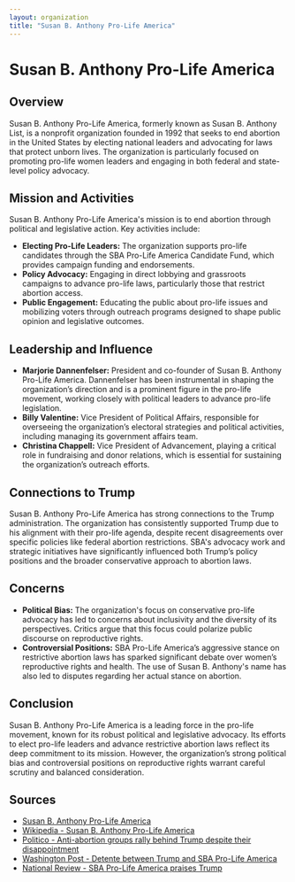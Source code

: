 ```yaml
---
layout: organization
title: "Susan B. Anthony Pro-Life America"
---
```


# Susan B. Anthony Pro-Life America

## Overview
Susan B. Anthony Pro-Life America, formerly known as Susan B. Anthony List, is a nonprofit organization founded in 1992 that seeks to end abortion in the United States by electing national leaders and advocating for laws that protect unborn lives. The organization is particularly focused on promoting pro-life women leaders and engaging in both federal and state-level policy advocacy.

## Mission and Activities
Susan B. Anthony Pro-Life America's mission is to end abortion through political and legislative action. Key activities include:
- **Electing Pro-Life Leaders:** The organization supports pro-life candidates through the SBA Pro-Life America Candidate Fund, which provides campaign funding and endorsements.
- **Policy Advocacy:** Engaging in direct lobbying and grassroots campaigns to advance pro-life laws, particularly those that restrict abortion access.
- **Public Engagement:** Educating the public about pro-life issues and mobilizing voters through outreach programs designed to shape public opinion and legislative outcomes.

## Leadership and Influence
- **Marjorie Dannenfelser:** President and co-founder of Susan B. Anthony Pro-Life America. Dannenfelser has been instrumental in shaping the organization’s direction and is a prominent figure in the pro-life movement, working closely with political leaders to advance pro-life legislation.
- **Billy Valentine:** Vice President of Political Affairs, responsible for overseeing the organization’s electoral strategies and political activities, including managing its government affairs team.
- **Christina Chappell:** Vice President of Advancement, playing a critical role in fundraising and donor relations, which is essential for sustaining the organization’s outreach efforts.

## Connections to Trump
Susan B. Anthony Pro-Life America has strong connections to the Trump administration. The organization has consistently supported Trump due to his alignment with their pro-life agenda, despite recent disagreements over specific policies like federal abortion restrictions. SBA's advocacy work and strategic initiatives have significantly influenced both Trump’s policy positions and the broader conservative approach to abortion laws.

## Concerns
- **Political Bias:** The organization's focus on conservative pro-life advocacy has led to concerns about inclusivity and the diversity of its perspectives. Critics argue that this focus could polarize public discourse on reproductive rights.
- **Controversial Positions:** SBA Pro-Life America’s aggressive stance on restrictive abortion laws has sparked significant debate over women’s reproductive rights and health. The use of Susan B. Anthony's name has also led to disputes regarding her actual stance on abortion.

## Conclusion
Susan B. Anthony Pro-Life America is a leading force in the pro-life movement, known for its robust political and legislative advocacy. Its efforts to elect pro-life leaders and advance restrictive abortion laws reflect its deep commitment to its mission. However, the organization’s strong political bias and controversial positions on reproductive rights warrant careful scrutiny and balanced consideration.

## Sources
- [Susan B. Anthony Pro-Life America](https://sbaprolife.org)
- [Wikipedia - Susan B. Anthony Pro-Life America](https://en.wikipedia.org/wiki/Susan_B._Anthony_Pro-Life_America)
- [Politico - Anti-abortion groups rally behind Trump despite their disappointment](https://www.politico.com)
- [Washington Post - Detente between Trump and SBA Pro-Life America](https://www.washingtonpost.com)
- [National Review - SBA Pro-Life America praises Trump](https://www.nationalreview.com)
